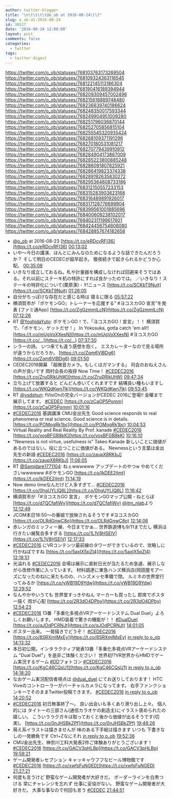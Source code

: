 ```yaml
---
author: twitter-blogger
title: "\n\t\t\t\t@o_ob at 2016-08-24\t\t"
slug: o_ob-at-2016-08-24
id: 30517
date: '2016-08-24 12:00:00'
layout: post
comments: false
categories:
  - twitter
tags:
  - twitter-digest
---
```


https://twitter.com/o_ob/statuses/768103763173269504 https://twitter.com/o_ob/statuses/768109324363116545 https://twitter.com/o_ob/statuses/768122145113186304 https://twitter.com/o_ob/statuses/768190416189394944 https://twitter.com/o_ob/statuses/768209309457002496 https://twitter.com/o_ob/statuses/768215618889748480 https://twitter.com/o_ob/statuses/768236839740186624 https://twitter.com/o_ob/statuses/768248350017593344 https://twitter.com/o_ob/statuses/768249904951009280 https://twitter.com/o_ob/statuses/768251796036870144 https://twitter.com/o_ob/statuses/768252705856815104 https://twitter.com/o_ob/statuses/768255545320935424 https://twitter.com/o_ob/statuses/768268109371191296 https://twitter.com/o_ob/statuses/768270180531081217 https://twitter.com/o_ob/statuses/768270779439910912 https://twitter.com/o_ob/statuses/768284904173867009 https://twitter.com/o_ob/statuses/768285223800885248 https://twitter.com/o_ob/statuses/768286091807825921 https://twitter.com/o_ob/statuses/768286419823374338 https://twitter.com/o_ob/statuses/768289192635830272 https://twitter.com/o_ob/statuses/768295364608733186 https://twitter.com/o_ob/statuses/768312150557233153 https://twitter.com/o_ob/statuses/768315283903623168 https://twitter.com/o_ob/statuses/768316489891926017 https://twitter.com/o_ob/statuses/768317128776699904 https://twitter.com/o_ob/statuses/768399561001885696 https://twitter.com/o_ob/statuses/768400609238102017 https://twitter.com/o_ob/statuses/768402311198617601 https://twitter.com/o_ob/statuses/768424456754606080 https://twitter.com/o_ob/statuses/768428857674182658  

*   [@o_ob](https://twitter.com/o_ob) at 2016-08-23 [https://t.co/eRDcvRFI36](https://t.co/eRDcvRFI36) [00:13:02](https://twitter.com/o_ob/statuses/768103763173269504)
*   いや〜今日の講演、ほんとにみんなのためになるような話できたんだろうか？ そして明日のCEDECが超早起き。 徹夜続きで起きられるかどうか心配。 [00:35:08](https://twitter.com/o_ob/statuses/768109324363116545)
*   いきなり成立しておるね。札や計量器を構成しなければ回避来そうではある。それ以前にステーキ机の特許にすれば良かったのでは。 ／いきなり！ステーキの特許化について(栗原潔) - Y!ニュース [https://t.co/SCKbT9Nuit](https://t.co/SCKbT9Nuit) [01:26:05](https://twitter.com/o_ob/statuses/768122145113186304)
*   自分がちっぽけな存在だと感じる時は 寝るに限る [05:57:22](https://twitter.com/o_ob/statuses/768190416189394944)
*   横須賀市が『ポケモンGO』トレーナーを応援する“ #ヨコスカGO 宣言”を発表 [ファミ通App] [https://t.co/ZgGzmmlLcN](https://t.co/ZgGzmmlLcN) [07:12:26](https://twitter.com/o_ob/statuses/768209309457002496)
*   RT [@YoshidaYuto](https://twitter.com/YoshidaYuto): ポケモンGO！で、「ヨコスカGO！宣言」！！ 横須賀で、「ポケモン、ゲットだぜ！」 In Yokosuka, gotta catch 'em all!! [https://t.co/mUgVoXXesN](https://t.co/mUgVoXXesN) #ヨコスカGO [https://t.co/…](https://t.co/…) [07:37:30](https://twitter.com/o_ob/statuses/768215618889748480)
*   シラーの詩。 いつ来ても違う感想を抱く。 エスカレーターなので見る場所が違うからだろうか。 [https://t.co/Zqm6VlBDg6](https://t.co/Zqm6VlBDg6) [09:01:50](https://twitter.com/o_ob/statuses/768236839740186624)
*   CEDEC2016開幕 「超微音カメラ。もしくはガマンする」 司会のおねえさんの声が良いです 岡村会長の挨拶 Now Time！ [#CEDEC2016](https://twitter.com/search?q=%23CEDEC2016&src=hash) [https://t.co/Zru0RlkUhW](https://t.co/Zru0RlkUhW) [09:47:34](https://twitter.com/o_ob/statuses/768248350017593344)
*   立ち上げて放置すると どんどん歩いてくれますです 結構良い種もいますし [https://t.co/WKQdKwn7lk](https://t.co/WKQdKwn7lk) [09:53:45](https://twitter.com/o_ob/statuses/768249904951009280)
*   RT [@ysdshun](https://twitter.com/ysdshun): fVisiOnの完全バージョンがCEDEC 2016に登場!! 金曜まで展示してます。 [#CEDEC](https://twitter.com/search?q=%23CEDEC&src=hash) [https://t.co/zCaOP5Pomm](https://t.co/zCaOP5Pomm) [10:01:16](https://twitter.com/o_ob/statuses/768251796036870144)
*   [#CEDEC2016](https://twitter.com/search?q=%23CEDEC2016&src=hash) 基調講演 CMU金出先生 Good science responds to real phenomena or real science. Good science is in details. [https://t.co/POMogRk1bc](https://t.co/POMogRk1bc) [10:04:53](https://twitter.com/o_ob/statuses/768252705856815104)
*   Virtual Reality and Real Reality By Prof. kanade [#CEDEC2016](https://twitter.com/search?q=%23CEDEC2016&src=hash) [https://t.co/vosBFGB8kK](https://t.co/vosBFGB8kK) [10:16:10](https://twitter.com/o_ob/statuses/768255545320935424)
*   "Newness is not virtue, usefulness is" Takeo Kanade 新しいことに価値があるのではない。役に立つことに価値がある。 Newnessという言葉は金出先生の新語 [#CEDEC2016](https://twitter.com/search?q=%23CEDEC2016&src=hash) [https://t.co/zaupX8RKbJ](https://t.co/zaupX8RKbJ) [11:06:05](https://twitter.com/o_ob/statuses/768268109371191296)
*   RT [@Samidare1771104](https://twitter.com/Samidare1771104): ねぇwwwwww アップデートのやつw やめてくださいwwwwww #ポケモンGO [https://t.co/IkDEE2jImt](https://t.co/IkDEE2jImt) [11:14:19](https://twitter.com/o_ob/statuses/768270180531081217)
*   Now demo timeなんだけど人多すぎて... [#CEDEC2016](https://twitter.com/search?q=%23CEDEC2016&src=hash) [https://t.co/0hgUYLIQ6L](https://t.co/0hgUYLIQ6L) [11:16:42](https://twitter.com/o_ob/statuses/768270779439910912)
*   横須賀市が「#ヨコスカGO 宣言」　ポケモンGOマップ公開 - ねとらぼ [https://t.co/d7QCfafiWv](https://t.co/d7QCfafiWv) [@itm_nlab](https://twitter.com/itm_nlab)より [12:12:49](https://twitter.com/o_ob/statuses/768284904173867009)
*   JCOM本日18:50〜の番組で放映されるそうです #ヨコスカGO [https://t.co/OLRdGnwC8o](https://t.co/OLRdGnwC8o) [12:14:06](https://twitter.com/o_ob/statuses/768285223800885248)
*   赤レンガのミッフィー展、今日までかぁ... 世界鉄道博も9/11までだし 横浜は行きたい展覧会多すぎる [https://t.co/1L1V8HSElV](https://t.co/1L1V8HSElV) [12:17:33](https://twitter.com/o_ob/statuses/768286091807825921)
*   [#CEDEC2016](https://twitter.com/search?q=%23CEDEC2016&src=hash) にVRコンテンツ最前線のタワーができているので、攻略しに行かねばですね [https://t.co/5axIX5pZI4](https://t.co/5axIX5pZI4) [12:18:51](https://twitter.com/o_ob/statuses/768286419823374338)
*   光溢れる [#CEDEC2016](https://twitter.com/search?q=%23CEDEC2016&src=hash) 会場は展示に直射日光が当たるため急遽、展示しながら改修作業に入っています。 材料調達に東急ハンズ横浜店(岡田屋モアーズになったのね)に来たものの、ハンズメッセ準備で閉。 ルミネの世界堂行ってみるか [https://t.co/yWB19D9Ydw](https://t.co/yWB19D9Ydw) [12:29:52](https://twitter.com/o_ob/statuses/768289192635830272)
*   なんやかやいうても 世界堂すっきやねん マーカーも買ったし 即席でポスター描く 雨が心配 [https://t.co/2R3dO4DPby](https://t.co/2R3dO4DPby) [12:54:23](https://twitter.com/o_ob/statuses/768295364608733186)
*   [#CEDEC2016](https://twitter.com/search?q=%23CEDEC2016&src=hash) 13番「多重化多視点VRアーケードシステム Dual Duel」よろしくお願いします。 HMD装着で驚きの機能が！！ [#DualDuel](https://twitter.com/search?q=%23DualDuel&src=hash) [https://t.co/qJOdPCRNJt](https://t.co/qJOdPCRNJt) [14:01:05](https://twitter.com/o_ob/statuses/768312150557233153)
*   ポスター出来。 一発描きでどうぞ！ [#CEDEC2016](https://twitter.com/search?q=%23CEDEC2016&src=hash) [https://t.co/8SRXmIMxEy](https://t.co/8SRXmIMxEy) [in reply to o_ob](https://twitter.com/o_ob/statuses/768312150557233153) [14:13:32](https://twitter.com/o_ob/statuses/768315283903623168)
*   本日初公開。インタラクティブ発表13番「多重化多視点VRアーケードシステム "Dual Duel"」を是非ご体験ください！ 世界初⁉︎VR世界からHMDでゲーム実況するゲーム [#DD](https://twitter.com/search?q=%23DD&src=hash)フォトコン [#CEDEC2016](https://twitter.com/search?q=%23CEDEC2016&src=hash) [https://t.co/KgC46CQsU1](https://t.co/KgC46CQsU1) [in reply to o_ob](https://twitter.com/o_ob/statuses/768315283903623168) [14:18:20](https://twitter.com/o_ob/statuses/768316489891926017)
*   なおゲーム実況配信者視点は [@dual_duel](https://twitter.com/dual_duel) にてお送りしております！ HTC Viveのコントローラーがバーチャルカメラになってます。 右手ファンクションキーでそのままTwitter投稿できます。 [#CEDEC2016](https://twitter.com/search?q=%23CEDEC2016&src=hash) [in reply to o_ob](https://twitter.com/o_ob/statuses/768316489891926017) [14:20:52](https://twitter.com/o_ob/statuses/768317128776699904)
*   [#CEDEC2016](https://twitter.com/search?q=%23CEDEC2016&src=hash) 初日無事終了〜。 良い出会いも多くあり滑り出し上々。 個人的には タイトーの三部さん(通信カラオケの創造主)にイラスト褒められたの嬉しい。 こういうラクガキは取っておくと後から価値が出るそうです(切実)。 [https://t.co/0nJHSBkZPf](https://t.co/0nJHSBkZPf) [19:48:26](https://twitter.com/o_ob/statuses/768399561001885696)
*   萌え系イラストは描きませんが 味のある下手絵は描きます いつも 下書きなしの一発勝負です Ctrl+Zなにそれ [in reply to o_ob](https://twitter.com/o_ob/statuses/768399561001885696) [19:52:36](https://twitter.com/o_ob/statuses/768400609238102017)
*   CMU金出先生、神奈川工科大発表2件ご体験ありがとうございます！ [#CEDEC2016](https://twitter.com/search?q=%23CEDEC2016&src=hash) [https://t.co/GACV3pHLBp](https://t.co/GACV3pHLBp) [19:59:21](https://twitter.com/o_ob/statuses/768402311198617601)
*   ゲーム開発者レセプション キャッキャウフフなビール博物館です [#CEDEC2016](https://twitter.com/search?q=%23CEDEC2016&src=hash) [https://t.co/xwfsFuNGED](https://t.co/xwfsFuNGED) [21:27:21](https://twitter.com/o_ob/statuses/768424456754606080)
*   何度も言うけど 野蛮なゲーム開発者が大好きだ。 ボーダーラインを白黒つける 常にチャレンジを忘れず 仕事に妥協がない。 野蛮なゲーム開発者が大好きだ。 大事な事なので何回も言う [#CEDEC](https://twitter.com/search?q=%23CEDEC&src=hash) [21:44:51](https://twitter.com/o_ob/statuses/768428857674182658)